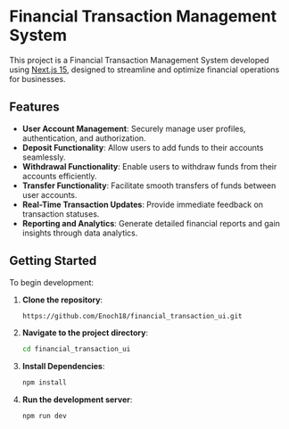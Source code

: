 # Financial Transaction Management System

This project is a Financial Transaction Management System developed using [Next.js 15](https://nextjs.org/blog/next-15), designed to streamline and optimize financial operations for businesses.

## Features

- **User Account Management**: Securely manage user profiles, authentication, and authorization.
- **Deposit Functionality**: Allow users to add funds to their accounts seamlessly.
- **Withdrawal Functionality**: Enable users to withdraw funds from their accounts efficiently.
- **Transfer Functionality**: Facilitate smooth transfers of funds between user accounts.
- **Real-Time Transaction Updates**: Provide immediate feedback on transaction statuses.
- **Reporting and Analytics**: Generate detailed financial reports and gain insights through data analytics.

## Getting Started

To begin development:

1. **Clone the repository**:

   ```bash
   https://github.com/Enoch18/financial_transaction_ui.git

2. **Navigate to the project directory**:

   ```bash
   cd financial_transaction_ui

3. **Install Dependencies**:

   ```bash
   npm install

4. **Run the development server**:

   ```bash
   npm run dev
